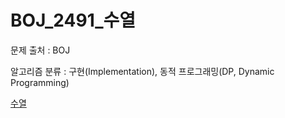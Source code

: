 # BOJ_2491_수열
문제 출처 : BOJ

알고리즘 분류 : 구현(Implementation), 동적 프로그래밍(DP, Dynamic Programming)

[수열](https://www.acmicpc.net/problem/2491)